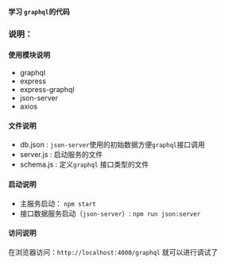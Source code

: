 **学习 `graphql`的代码**

### 说明：

#### 使用模块说明

* graphql
* express
* express-graphql
* json-server
* axios

#### 文件说明

* db.json : `json-server`使用的初始数据方便`graphql`接口调用
* server.js : 启动服务的文件
* schema.js : 定义`graphql` 接口类型的文件

#### 启动说明

* 主服务启动： `npm start`
* 接口数据服务启动（`json-server`）: `npm run json:server`

#### 访问说明

在浏览器访问：`http://localhost:4000/graphql` 就可以进行调试了